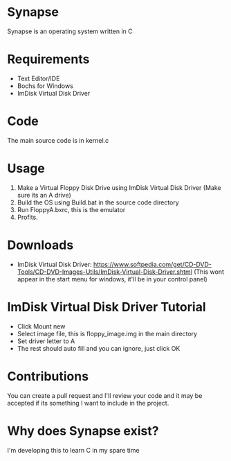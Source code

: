 # Synapse
Synapse is an operating system written in C
# Requirements
* Text Editor/IDE
* Bochs for Windows
* ImDisk Virtual Disk Driver
# Code
The main source code is in kernel.c
# Usage 
1. Make a Virtual Floppy Disk Drive using ImDisk Virtual Disk Driver (Make sure its an A drive)
2. Build the OS using Build.bat in the source code directory
3. Run FloppyA.bxrc, this is the emulator 
4. Profits.
# Downloads
* ImDisk Virtual Disk Driver: https://www.softpedia.com/get/CD-DVD-Tools/CD-DVD-Images-Utils/ImDisk-Virtual-Disk-Driver.shtml 
(This wont appear in the start menu for windows, it'll be in your control panel)
# ImDisk Virtual Disk Driver Tutorial
* Click Mount new
* Select image file, this is floppy_image.img in the main directory
* Set driver letter to A
* The rest should auto fill and you can ignore, just click OK
# Contributions
You can create a pull request and I'll review your code and it may be accepted if its something I want to include in the project.
# Why does Synapse exist?
I'm developing this to learn C in my spare time

